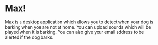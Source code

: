 # Max!

Max is a desktop application which allows you to detect when your dog is barking when you are not at home. 
You can upload sounds which will be played when it is barking.
You can also give your email address to be alerted if the dog barks.
